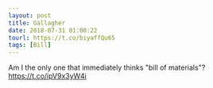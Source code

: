 ```yaml
---
layout: post
title: Gallagher
date: 2018-07-31 01:00:22
tourl: https://t.co/biyaffQu65
tags: [Bill]
---
```

Am I the only one that immediately thinks "bill of materials"? https://t.co/ipV9x3yW4i